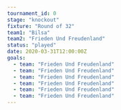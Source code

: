 ```yaml
---
tournament_id: 0
stage: "knockout"
fixture: "Round of 32"
team1: "Bilsa"
team2: "Frieden Und Freudenland"
status: "played"
date: 2020-03-31T12:00:00Z
goals:
  - team: "Frieden Und Freudenland"
  - team: "Frieden Und Freudenland"
  - team: "Frieden Und Freudenland"
  - team: "Frieden Und Freudenland"
  - team: "Frieden Und Freudenland"
  - team: "Frieden Und Freudenland"
---
```

